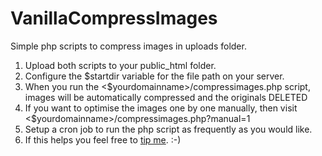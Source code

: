 # VanillaCompressImages
Simple php scripts to compress images in uploads folder.
1. Upload both scripts to your public_html folder.
2. Configure the $startdir variable for the file path on your server.
3. When you run the <$yourdomainname>/compressimages.php script, images will be automatically compressed and the originals DELETED
4. If you want to optimise the images one by one manually, then visit <$yourdomainname>/compressimages.php?manual=1
5. Setup a cron job to run the php script as frequently as you would like.
6. If this helps you feel free to [tip me](https://www.paypal.me/samjp/4). :-)



